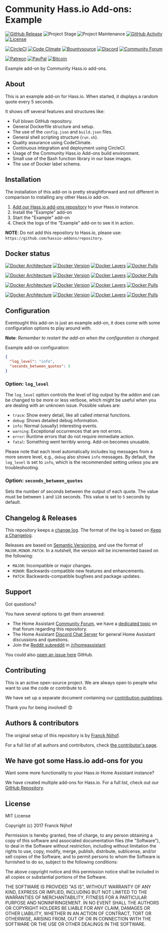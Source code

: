 # Community Hass.io Add-ons: Example

[![GitHub Release][releases-shield]][releases]
![Project Stage][project-stage-shield]
![Project Maintenance][maintenance-shield]
[![GitHub Activity][commits-shield]][commits]
[![License][license-shield]](LICENSE.md)

[![CircleCI][circleci-shield]][circleci]
[![Code Climate][codeclimate-shield]][codeclimate]
[![Bountysource][bountysource-shield]][bountysource]
[![Discord][discord-shield]][discord]
[![Community Forum][forum-shield]][forum]

[![Patreon][patreon-shield]][patreon]
[![PayPal][paypal-shield]][paypal]
[![Bitcoin][bitcoin-shield]][bitcoin]

Example add-on by Community Hass.io add-ons.

## About

This is an example add-on for Hass.io. When started, it displays a
random quote every 5 seconds.

It shows off several features and structures like:

- Full blown GitHub repository.
- General Dockerfile structure and setup.
- The use of the `config.json` and `build.json` files.
- General shell scripting structure (`run.sh`).
- Quality assurance using CodeClimate.
- Continuous integration and deployment using CircleCI.
- Usage of the Community Hass.io Add-ons build environment.
- Small use of the Bash function library in our base images.
- The use of Docker label schema.

## Installation

The installation of this add-on is pretty straightforward and not different in
comparison to installing any other Hass.io add-on.

1. [Add our Hass.io add-ons repository][repository] to your Hass.io instance.
1. Install the "Example" add-on
1. Start the "Example" add-on
1. Check the logs of the "Example" add-on to see it in action.

**NOTE**: Do not add this repository to Hass.io, please use:
`https://github.com/hassio-addons/repository`.

## Docker status

[![Docker Architecture][armhf-arch-shield]][armhf-dockerhub]
[![Docker Version][armhf-version-shield]][armhf-microbadger]
[![Docker Layers][armhf-layers-shield]][armhf-microbadger]
[![Docker Pulls][armhf-pulls-shield]][armhf-dockerhub]

[![Docker Architecture][aarch64-arch-shield]][aarch64-dockerhub]
[![Docker Version][aarch64-version-shield]][aarch64-microbadger]
[![Docker Layers][aarch64-layers-shield]][aarch64-microbadger]
[![Docker Pulls][aarch64-pulls-shield]][aarch64-dockerhub]

[![Docker Architecture][amd64-arch-shield]][amd64-dockerhub]
[![Docker Version][amd64-version-shield]][amd64-microbadger]
[![Docker Layers][amd64-layers-shield]][amd64-microbadger]
[![Docker Pulls][amd64-pulls-shield]][amd64-dockerhub]

[![Docker Architecture][i386-arch-shield]][i386-dockerhub]
[![Docker Version][i386-version-shield]][i386-microbadger]
[![Docker Layers][i386-layers-shield]][i386-microbadger]
[![Docker Pulls][i386-pulls-shield]][i386-dockerhub]

## Configuration

Eventought this add-on is just an example add-on, it does come with some
configuration options to play around with.

**Note**: _Remember to restart the add-on when the configuration is changed._

Example add-on configuration:

```json
{
  "log_level": "info",
  "seconds_between_quotes": 5
}
```

### Option: `log_level`

The `log_level` option controls the level of log output by the addon and can
be changed to be more or less verbose, which might be useful when you are
dealing with an unknown issue. Possible values are:

- `trace`: Show every detail, like all called internal functions.
- `debug`: Shows detailed debug information.
- `info`: Normal (usually) interesting events.
- `warning`: Exceptional occurrences that are not errors.
- `error`:  Runtime errors that do not require immediate action.
- `fatal`: Something went terribly wrong. Add-on becomes unusable.

Please note that each level automatically includes log messages from a
more severe level, e.g., `debug` also shows `info` messages. By default,
the `log_level` is set to `info`, which is the recommended setting unless
you are troubleshooting.

### Option: `seconds_between_quotes`

Sets the number of seconds between the output of each quote. The value
must be between `1` and `120` seconds. This value is set to `5` seconds by
default.

## Changelog & Releases

This repository keeps a [change log](CHANGELOG.md). The format of the log
is based on [Keep a Changelog][keepchangelog].

Releases are based on [Semantic Versioning][semver], and use the format
of ``MAJOR.MINOR.PATCH``. In a nutshell, the version will be incremented
based on the following:

- ``MAJOR``: Incompatible or major changes.
- ``MINOR``: Backwards-compatible new features and enhancements.
- ``PATCH``: Backwards-compatible bugfixes and package updates.

## Support

Got questions?

You have several options to get them answered:

- The Home Assistant [Community Forum][forum], we have a
  [dedicated topic][forum] on that forum regarding this repository.
- The Home Assistant [Discord Chat Server][discord] for general Home Assistant
  discussions and questions.
- Join the [Reddit subreddit][reddit] in [/r/homeassistant][reddit]

You could also [open an issue here][issue] GitHub.

## Contributing

This is an active open-source project. We are always open to people who want to
use the code or contribute to it.

We have set up a separate document containing our
[contribution guidelines](CONTRIBUTING.md).

Thank you for being involved! :heart_eyes:

## Authors & contributors

The original setup of this repository is by [Franck Nijhof][frenck].

For a full list of all authors and contributors,
check [the contributor's page][contributors].

## We have got some Hass.io add-ons for you

Want some more functionality to your Hass.io Home Assistant instance?

We have created multiple add-ons for Hass.io. For a full list, check out
our [GitHub Repository][repository].

## License

MIT License

Copyright (c) 2017 Franck Nijhof

Permission is hereby granted, free of charge, to any person obtaining a copy
of this software and associated documentation files (the "Software"), to deal
in the Software without restriction, including without limitation the rights
to use, copy, modify, merge, publish, distribute, sublicense, and/or sell
copies of the Software, and to permit persons to whom the Software is
furnished to do so, subject to the following conditions:

The above copyright notice and this permission notice shall be included in all
copies or substantial portions of the Software.

THE SOFTWARE IS PROVIDED "AS IS", WITHOUT WARRANTY OF ANY KIND, EXPRESS OR
IMPLIED, INCLUDING BUT NOT LIMITED TO THE WARRANTIES OF MERCHANTABILITY,
FITNESS FOR A PARTICULAR PURPOSE AND NONINFRINGEMENT. IN NO EVENT SHALL THE
AUTHORS OR COPYRIGHT HOLDERS BE LIABLE FOR ANY CLAIM, DAMAGES OR OTHER
LIABILITY, WHETHER IN AN ACTION OF CONTRACT, TORT OR OTHERWISE, ARISING FROM,
OUT OF OR IN CONNECTION WITH THE SOFTWARE OR THE USE OR OTHER DEALINGS IN THE
SOFTWARE.

[aarch64-arch-shield]: https://img.shields.io/badge/architecture-aarch64-blue.svg
[aarch64-dockerhub]: https://hub.docker.com/r/hassioaddons/example-aarch64
[aarch64-layers-shield]: https://images.microbadger.com/badges/image/hassioaddons/example-aarch64.svg
[aarch64-microbadger]: https://microbadger.com/images/hassioaddons/example-aarch64
[aarch64-pulls-shield]: https://img.shields.io/docker/pulls/hassioaddons/example-aarch64.svg
[aarch64-version-shield]: https://images.microbadger.com/badges/version/hassioaddons/example-aarch64.svg
[amd64-arch-shield]: https://img.shields.io/badge/architecture-amd64-blue.svg
[amd64-dockerhub]: https://hub.docker.com/r/hassioaddons/example-amd64
[amd64-layers-shield]: https://images.microbadger.com/badges/image/hassioaddons/example-amd64.svg
[amd64-microbadger]: https://microbadger.com/images/hassioaddons/example-amd64
[amd64-pulls-shield]: https://img.shields.io/docker/pulls/hassioaddons/example-amd64.svg
[amd64-version-shield]: https://images.microbadger.com/badges/version/hassioaddons/example-amd64.svg
[armhf-arch-shield]: https://img.shields.io/badge/architecture-armhf-blue.svg
[armhf-dockerhub]: https://hub.docker.com/r/hassioaddons/example-armhf
[armhf-layers-shield]: https://images.microbadger.com/badges/image/hassioaddons/example-armhf.svg
[armhf-microbadger]: https://microbadger.com/images/hassioaddons/example-armhf
[armhf-pulls-shield]: https://img.shields.io/docker/pulls/hassioaddons/example-armhf.svg
[armhf-version-shield]: https://images.microbadger.com/badges/version/hassioaddons/example-armhf.svg
[bitcoin-shield]: https://img.shields.io/badge/donate-bitcoin-blue.svg
[bitcoin]: https://blockchain.info/payment_request?address=3GVzgN6NpVtfXnyg5dQnaujtqVTEDBCtAH
[bountysource-shield]: https://img.shields.io/bountysource/team/hassio-addons/activity.svg
[bountysource]: https://www.bountysource.com/teams/hassio-addons/issues
[circleci-shield]: https://img.shields.io/circleci/project/github/hassio-addons/addon-example.svg
[circleci]: https://circleci.com/gh/hassio-addons/addon-example
[codeclimate-shield]: https://img.shields.io/codeclimate/github/hassio-addons/addon-example.svg
[codeclimate]: https://codeclimate.com/github/hassio-addons/addon-example
[commits-shield]: https://img.shields.io/github/commit-activity/y/hassio-addons/addon-example.svg
[commits]: https://github.com/hassio-addons/addon-example/commits/master
[contributors]: https://github.com/hassio-addons/addon-example/graphs/contributors
[discord-shield]: https://img.shields.io/discord/330944238910963714.svg
[discord]: https://discord.gg/c5DvZ4e
[forum-shield]: https://img.shields.io/badge/community-forum-brightgreen.svg
[forum]: https://community.home-assistant.io/t/repository-community-hass-io-add-ons/24705?u=frenck
[frenck]: https://github.com/frenck
[i386-arch-shield]: https://img.shields.io/badge/architecture-i386-blue.svg
[i386-dockerhub]: https://hub.docker.com/r/hassioaddons/example-i386
[i386-layers-shield]: https://images.microbadger.com/badges/image/hassioaddons/example-i386.svg
[i386-microbadger]: https://microbadger.com/images/hassioaddons/example-i386
[i386-pulls-shield]: https://img.shields.io/docker/pulls/hassioaddons/example-i386.svg
[i386-version-shield]: https://images.microbadger.com/badges/version/hassioaddons/example-i386.svg
[issue]: https://github.com/hassio-addons/addon-example/issues
[keepchangelog]: http://keepachangelog.com/en/1.0.0/
[license-shield]: https://img.shields.io/github/license/hassio-addons/addon-example.svg
[maintenance-shield]: https://img.shields.io/maintenance/yes/2018.svg
[patreon-shield]: https://img.shields.io/badge/donate-patreon-blue.svg
[patreon]: https://www.patreon.com/frenck
[paypal-shield]: https://img.shields.io/badge/donate-paypal-blue.svg
[paypal]: https://www.paypal.me/FranckNijhof
[project-stage-shield]: https://img.shields.io/badge/project%20stage-production%20ready-brightgreen.svg
[reddit]: https://reddit.com/r/homeassistant
[releases-shield]: https://img.shields.io/github/release/hassio-addons/addon-example.svg
[releases]: https://github.com/hassio-addons/addon-example/releases
[repository]: https://github.com/hassio-addons/repository
[semver]: http://semver.org/spec/v2.0.0.html
